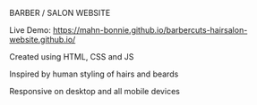 BARBER / SALON WEBSITE

Live Demo: https://mahn-bonnie.github.io/barbercuts-hairsalon-website.github.io/

Created using HTML, CSS and JS 

Inspired by human styling of hairs and beards

Responsive on desktop and all mobile devices
